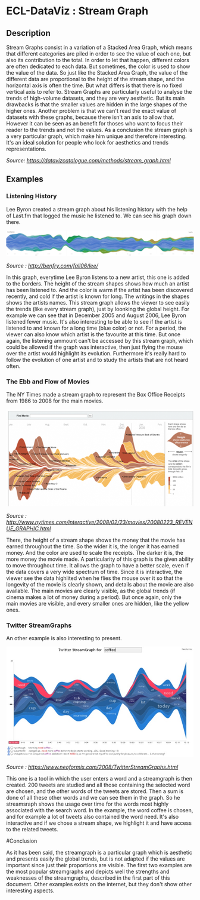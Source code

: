 # ECL-DataViz : Stream Graph

## Description

Stream Graphs consist in a variation of a Stacked Area Graph, which means that different categories are piled in order to see the value of each one, but also its contribution to the total. In order to let that happen, different colors are often dedicated to each data. But sometimes, the color is used to show the value of the data.
So just like the Stacked Area Graph, the value of the different data are proportional to the height of the stream shape, and the horizontal axis is often the time. But what differs is that there is no fixed vertical axis to refer to.
Stream Graphs are particularly useful to analyse the trends of high-volume datasets, and they are very aesthetic. But its main drawbacks is that the smaller values are hidden in the large shapes of the higher ones. Another problem is that we can't read the exact value of datasets with these graphs, because there isn't an axis to allow that. However it can be seen as an benefit for thoses who want to focus their reader to the trends and not the values.
As a conclusion the stream graph is a very particular graph, which make him unique and therefore interesting. It's an ideal solution for people who look for aesthetics and trends representations.

*Source: https://datavizcatalogue.com/methods/stream_graph.html*

## Examples

### Listening History

Lee Byron created a stream graph about his listening history with the help of Last.fm that logged the music he listened to. We can see his graph down there.

<img src="img/ListeningHistory.jpg">

*Source : http://benfry.com/fall06/lee/*

In this graph, everytime Lee Byron listens to a new artist, this one is added to the borders. The height of the stream shapes shows how much an artist has been listened to. And the color is warm if the artist has been discovered recently, and cold if the artist is known for long. The writings in the shapes shows the artists names.
This stream graph allows the viewer to see easily the trends (like every stream graph), just by loonking the global height. For example we can see that in December 2005 and August 2006, Lee Byron listened fewer music. It's also interesting to be able to see if the artist is listened to and known for a long time (blue color) or not. For a period, the viewer can also know which artist is the favourite at this time.
But once again, the listening ammount can't be accessed by this stream graph, which could be allowed if the graph was interactive, then just flying the mouse over the artist would highlight its evolution. Furthermore it's really hard to follow the evolution of one artist and to study the artists that are not heard often. 


### The Ebb and Flow of Movies

The NY Times made a stream graph to represent the Box Office Receipts from 1986 to 2008 for the main movies.


<img src="img/NYT.png">

*Source : http://www.nytimes.com/interactive/2008/02/23/movies/20080223_REVENUE_GRAPHIC.html*

There, the height of a stream shape shows the money that the movie has earned throughout the time. So the wider it is, the longer it has earned money. And the color are used to scale the receipts. The darker it is, the more money the movie made.
A particularity of this graph is the given ability to move throughout time. It allows the graph to have a better scale, even if the data covers a very wide spectrum of time.
Since it is interactive, the viewer see the data highlited when he flies the mouse over it so that the longevity of the movie is clearly shown, and details about the movie are also available. The main movies are clearly visible, as the global trends (if cinema makes a lot of money during a period).
But once again, only the main movies are visible, and every smaller ones are hidden, like the yellow ones.


### Twitter StreamGraphs

An other example is also interesting to present.

<img src="img/tsg_coffee.jpg">

*Source : https://www.neoformix.com/2008/TwitterStreamGraphs.html*

This one is a tool in which the user enters a word and a streamgraph is then created. 200 tweets are studied and all those containing the selected word are chosen, and the other words of the tweets are stored. Then a sum is done of all these other words and we can see them in the graph. So he streamsraph shows the usage over time for the words most highly associated with the search word.
In the example, the word coffee is chosen, and for example a lot of tweets also contained the word need.
It's also interactive and if we chose a stream shape, we highlight it and have access to the related tweets.


#Conclusion

As it has been said, the streamgraph is a particular graph which is aesthetic and presents easily the global trends, but is not adapted if the values are important since just their proportions are visible. The first two examples are the most popular streamgraphs and depicts well the strengths and weaknesses of the streamgraphs, described in the first part of this document. Other examples exists on the internet, but they don't show other interesting aspects.
